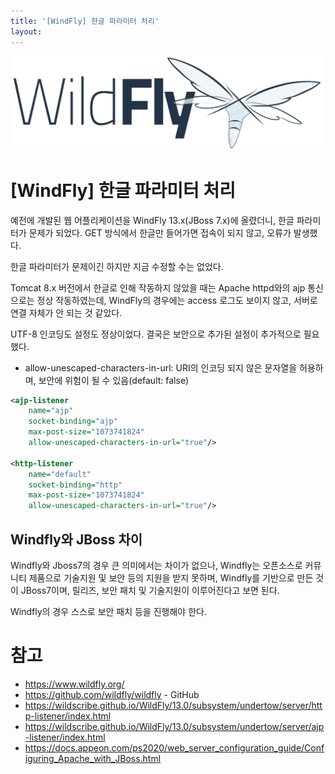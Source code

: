 ```yaml
---
title: '[WindFly] 한글 파라미터 처리'
layout: 
---
```


![Windfly](https://github.com/wildfly/wildfly/raw/master/logo/wildfly_logo.svg)

# [WindFly] 한글 파라미터 처리

예전에 개발된 웹 어플리케이션을 WindFly 13.x(JBoss 7.x)에 올렸더니, 한글 파라미터가 문제가 되었다.
GET 방식에서 한글만 들어가면 접속이 되지 않고, 오류가 발생했다.

한글 파라미터가 문제이긴 하지만 지금 수정할 수는 없었다.

Tomcat 8.x 버전에서 한글로 인해 작동하지 않았을 때는 Apache httpd와의 ajp 통신으로는 정상 작동하였는데, WindFly의 경우에는 access 로그도 보이지 않고, 서버로 연결 자체가 안 되는 것 같았다.

UTF-8 인코딩도 설정도 정상이었다.
결국은 보안으로 추가된 설정이 추가적으로 필요했다.

* allow-unescaped-characters-in-url: URI의 인코딩 되지 않은 문자열을 허용하며, 보안에 위험이 될 수 있음(default: false)


```xml
<ajp-listener 
    name="ajp" 
    socket-binding="ajp" 
    max-post-size="1073741824" 
    allow-unescaped-characters-in-url="true"/>

<http-listener 
    name="default" 
    socket-binding="http" 
    max-post-size="1073741824" 
    allow-unescaped-characters-in-url="true"/>
```

## Windfly와 JBoss 차이

Windfly와 Jboss7의 경우 큰 의미에서는 차이가 없으나, 
Windfly는 오픈소스로 커뮤니티 제품으로 기술지원 및 보안 등의 지원을 받지 못하며,
Windfly를 기반으로 만든 것이 JBoss7이며, 릴리즈, 보안 패치 및 기술지원이 이루어진다고 보면 된다.

Windfly의 경우 스스로 보안 패치 등을 진행해야 한다.


# 참고

* https://www.wildfly.org/
* https://github.com/wildfly/wildfly  - GitHub
* https://wildscribe.github.io/WildFly/13.0/subsystem/undertow/server/http-listener/index.html
* https://wildscribe.github.io/WildFly/13.0/subsystem/undertow/server/ajp-listener/index.html
* https://docs.appeon.com/ps2020/web_server_configuration_guide/Configuring_Apache_with_JBoss.html